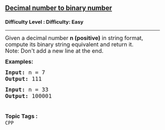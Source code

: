 <h2><a href="https://www.geeksforgeeks.org/problems/decimal-number-to-binary-number--141631/1?page=6&category=CPP&sortBy=submissions">Decimal number to binary number</a></h2><h3>Difficulty Level : Difficulty: Easy</h3><hr><div class="problems_problem_content__Xm_eO"><p><span style="font-size: 18px;">Given a decimal number <strong>n (positive)</strong> in string format, compute its binary string equivalent and return it.&nbsp;<br></span><span style="font-size: 18px;">Note: Don't add a new line at the end.</span></p>
<p><strong><span style="font-size: 18px;">Examples:</span></strong></p>
<pre><span style="font-size: 18px;"><strong>Input:</strong> n = 7
<strong>Output:</strong> 111</span></pre>
<pre><span style="font-size: 18px;"><strong>Input:</strong> n = 33
<strong>Output: </strong>100001</span><span style="font-size: 18px;"><br></span></pre></div><br><p><span style=font-size:18px><strong>Topic Tags : </strong><br><code>CPP</code>&nbsp;